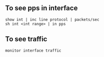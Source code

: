 ## To see pps in interface
```
show int | inc line protocol | packets/sec
sh int <int range> | in pps
```
## To see traffic
```
monitor interface traffic
```
